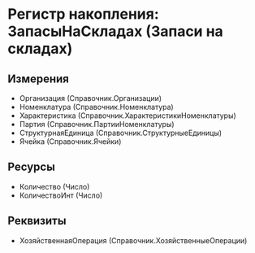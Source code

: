 ﻿# Регистр накопления: ЗапасыНаСкладах (Запаси на складах)

## Измерения

- Организация (Справочник.Организации)
- Номенклатура (Справочник.Номенклатура)
- Характеристика (Справочник.ХарактеристикиНоменклатуры)
- Партия (Справочник.ПартииНоменклатуры)
- СтруктурнаяЕдиница (Справочник.СтруктурныеЕдиницы)
- Ячейка (Справочник.Ячейки)

## Ресурсы

- Количество (Число)
- КоличествоИнт (Число)

## Реквизиты

- ХозяйственнаяОперация (Справочник.ХозяйственныеОперации)

